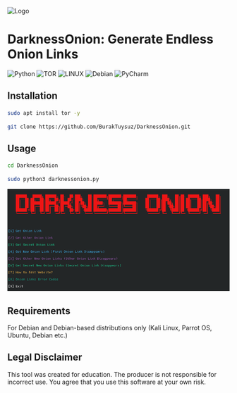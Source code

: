 ![Logo](https://repository-images.githubusercontent.com/814273406/94448c97-a16c-4abb-84bd-eb3c18c28a38)

# DarknessOnion: Generate Endless Onion Links

![Python](https://img.shields.io/badge/python-3670A0?style=for-the-badge&logo=python&logoColor=ffdd54) ![TOR](https://img.shields.io/badge/tor-%237E4798.svg?style=for-the-badge&logo=tor-project&logoColor=white) ![LINUX](https://img.shields.io/badge/Linux-FCC624?style=for-the-badge&logo=linux&logoColor=black) ![Debian](https://img.shields.io/badge/Debian-D70A53?style=for-the-badge&logo=debian&logoColor=white) ![PyCharm](https://img.shields.io/badge/pycharm-143?style=for-the-badge&logo=pycharm&logoColor=black&color=black&labelColor=green)

## Installation

```bash
sudo apt install tor -y
```

```bash
git clone https://github.com/BurakTuysuz/DarknessOnion.git
```

## Usage

```bash
cd DarknessOnion
```

```bash
sudo python3 darknessonion.py
```

![Usage](usagelogo.png)

## Requirements

For Debian and Debian-based distributions only
(Kali Linux, Parrot OS, Ubuntu, Debian etc.)


## Legal Disclaimer


This tool was created for education. The producer is not responsible for incorrect use. You agree that you use this software at your own risk. 
